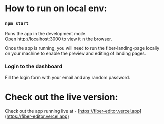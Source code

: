 # How to run on local env:

### `npm start`

Runs the app in the development mode.\
Open [http://localhost:3000](http://localhost:3000) to view it in the browser.

Once the app is running, you will need to run the fiber-landing-page locally on your machine to enable the preview and editing of landing pages.

### Login to the dashboard

Fill the login form with your email and any random password.

# Check out the live version:

Check out the app running live at - [https://fiber-editor.vercel.app](https://fiber-editor.vercel.app)
